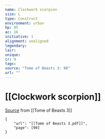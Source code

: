 ```yaml
---
name: Clockwork scorpion
size: L
type: Construct
environment: urban
hp: 95
ac: 16
initiative: 1
alignment: unaligned
legendary: 
lair: 
unique: 
cr: 9
tags: 
source: "Tome of Beasts 3: 90"
url: ""
---
```

# [[Clockwork scorpion]]

[Source](zotero://open-pdf/library/items/BLGR9HVR?page=90) from [[Tome of Beasts 3]]

```pdf
{
	"url": "[[Tome of Beasts 3.pdf]]",
	"page": [90]
}
```


